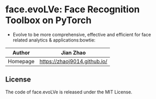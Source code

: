 # face.evoLVe: Face Recognition Toolbox on PyTorch

* Evolve to be more comprehensive, effective and efficient for face related analytics \& applications:bowtie:

|Author|Jian Zhao|
|---|---
|Homepage|https://zhaoj9014.github.io/

## License

The code of face.evoLVe is released under the MIT License.
